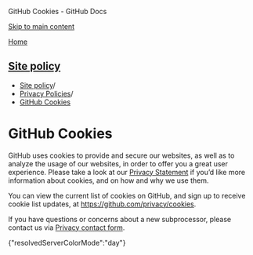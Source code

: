 GitHub Cookies - GitHub Docs

[Skip to main content](#main-content)

[Home](/en)

[Site policy](/en/site-policy)
----------

* [Site policy](/en/site-policy)/
* [Privacy Policies](/en/site-policy/privacy-policies)/
* [GitHub Cookies](/en/site-policy/privacy-policies/github-cookies)

GitHub Cookies
==========

GitHub uses cookies to provide and secure our websites, as well as to analyze the usage of our websites, in order to offer you a great user experience. Please take a look at our [Privacy Statement](/en/site-policy/privacy-policies/github-privacy-statement#our-use-of-cookies-and-tracking) if you’d like more information about cookies, and on how and why we use them.

You can view the current list of cookies on GitHub, and sign up to receive cookie list updates, at <https://github.com/privacy/cookies>.

If you have questions or concerns about a new subprocessor, please contact us via [Privacy contact form](https://github.com/contact/privacy).

{"resolvedServerColorMode":"day"}
